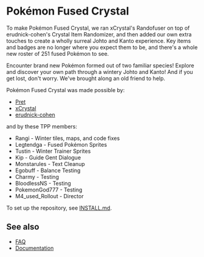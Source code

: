 # Pokémon Fused Crystal

To make Pokémon Fused Crystal, we ran xCrystal's Randofuser on top of erudnick-cohen's Crystal Item Randomizer, and then added our own extra touches to create a wholly surreal Johto and Kanto experience. Key items and badges are no longer where you expect them to be, and there's a whole new roster of 251 fused Pokémon to see.

Encounter brand new Pokémon formed out of two familiar species! Explore and discover your own path through a wintery Johto and Kanto! And if you get lost, don't worry. We've brought along an old friend to help.

Pokémon Fused Crystal was made possible by:
* [Pret](https://github.com/pret/pokecrystal)
* [xCrystal](https://github.com/xCrystal/crystal-randofuser)
* [erudnick-cohen](https://github.com/erudnick-cohen/Pokemon-Crystal-Item-Randomizer)

and by these TPP members:
* Rangi - Winter tiles, maps, and code fixes
* Legtendga - Fused Pokémon Sprites
* Tustin - Winter Trainer Sprites
* Kip - Guide Gent Dialogue
* Monstarules - Text Cleanup
* Egobuff - Balance Testing
* Charmy - Testing
* BloodlessNS - Testing
* PokemonGod777 - Testing
* M4_used_Rollout - Director

To set up the repository, see [INSTALL.md](INSTALL.md).

## See also

* [FAQ](FAQ.md)
* [Documentation](docs/)
